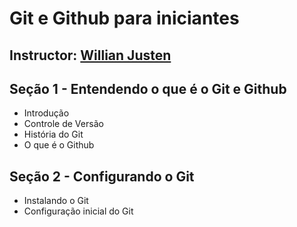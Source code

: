 # Git e Github para iniciantes #

## Instructor: [Willian Justen](https://github.com/willianjusten) ##

## Seção 1 - Entendendo o que é o Git e Github ##
* Introdução
* Controle de Versão
* História do Git
* O que é o Github

## Seção 2 - Configurando o Git ##
* Instalando o Git
* Configuração inicial do Git
